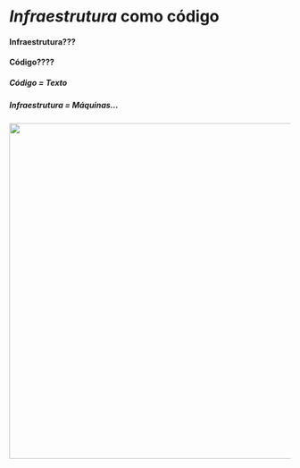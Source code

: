 <Logo />

# _Infraestrutura_ como código

#### Infraestrutura???

#### Código????

<v-click>

##### Código = Texto

</v-click>

<v-click>

##### Infraestrutura = Máquinas...

</v-click>

<div align="center">
  <img  src="/Infrastructure-as-Code-Basic.png" width="600px"/>
</div>

<!--
Código é apenas texto; Você escreve, versiona e compartilha.

Infraestrutura: São maquinas. Mas maquinas são muito mais do que o hardware. Temos que considerar o ambiente, a luz/energia, a manutenção, controle de acesso.
-->
